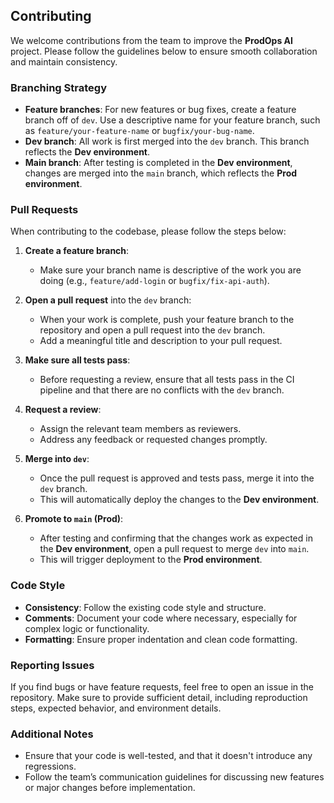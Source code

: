 ## Contributing

We welcome contributions from the team to improve the **ProdOps AI** project. Please follow the guidelines below to ensure smooth collaboration and maintain consistency.

### Branching Strategy

- **Feature branches**: For new features or bug fixes, create a feature branch off of `dev`. Use a descriptive name for your feature branch, such as `feature/your-feature-name` or `bugfix/your-bug-name`.
- **Dev branch**: All work is first merged into the `dev` branch. This branch reflects the **Dev environment**.
- **Main branch**: After testing is completed in the **Dev environment**, changes are merged into the `main` branch, which reflects the **Prod environment**.

### Pull Requests

When contributing to the codebase, please follow the steps below:

1. **Create a feature branch**:
   - Make sure your branch name is descriptive of the work you are doing (e.g., `feature/add-login` or `bugfix/fix-api-auth`).
   
2. **Open a pull request** into the `dev` branch:
   - When your work is complete, push your feature branch to the repository and open a pull request into the `dev` branch.
   - Add a meaningful title and description to your pull request. 

3. **Make sure all tests pass**:
   - Before requesting a review, ensure that all tests pass in the CI pipeline and that there are no conflicts with the `dev` branch.

4. **Request a review**:
   - Assign the relevant team members as reviewers.
   - Address any feedback or requested changes promptly.

5. **Merge into `dev`**:
   - Once the pull request is approved and tests pass, merge it into the `dev` branch.
   - This will automatically deploy the changes to the **Dev environment**.

6. **Promote to `main` (Prod)**:
   - After testing and confirming that the changes work as expected in the **Dev environment**, open a pull request to merge `dev` into `main`.
   - This will trigger deployment to the **Prod environment**.

### Code Style

- **Consistency**: Follow the existing code style and structure.
- **Comments**: Document your code where necessary, especially for complex logic or functionality.
- **Formatting**: Ensure proper indentation and clean code formatting.

### Reporting Issues

If you find bugs or have feature requests, feel free to open an issue in the repository. Make sure to provide sufficient detail, including reproduction steps, expected behavior, and environment details.

### Additional Notes

- Ensure that your code is well-tested, and that it doesn't introduce any regressions.
- Follow the team’s communication guidelines for discussing new features or major changes before implementation.
